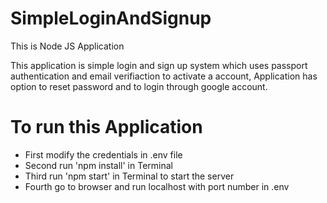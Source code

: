 # SimpleLoginAndSignup
This is Node JS Application 

This application is simple login and sign up system which uses passport authentication and email verifiaction to activate a account, 
Application has option to reset password and to login through google account.

# To run this Application 
* First modify the credentials in .env file 
* Second run 'npm install' in Terminal
* Third run 'npm start' in Terminal to start the server
* Fourth go to browser and run localhost with port number in .env
